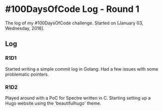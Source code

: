 # #100DaysOfCode Log - Round 1

The log of my #100DaysOfCode challenge. Started on [January  03, Wednesday, 2018].

## Log

### R1D1 

Started writing a simple commit log in Golang. Had a few issues with some problematic pointers.

### R1D2

Played around with a PoC for Spectre written in C. Starting setting up a Hugo website using the 'beautifulhugo' theme.
